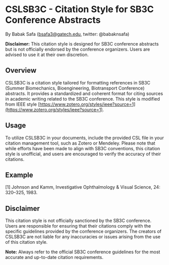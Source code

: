 # CSLSB3C - Citation Style for SB3C Conference Abstracts
By Babak Safa (bsafa3@gatech.edu, twitter: @babaknsafa)

**Disclaimer:** This citation style is designed for SB3C conference abstracts but is not officially endorsed by the conference organizers. Users are advised to use it at their own discretion.

## Overview
CSLSB3C is a citation style tailored for formatting references in SB3C (Summer Biomechanics, Bioengineering, Biotransport Conference) abstracts. It provides a standardized and coherent format for citing sources in academic writing related to the SB3C conference. This style is modified from IEEE style [https://www.zotero.org/styles/ieee?source=1](https://www.zotero.org/styles/ieee?source=1).

## Usage
To utilize CSLSB3C in your documents, include the provided CSL file in your citation management tool, such as Zotero or Mendeley. Please note that while efforts have been made to align with SB3C conventions, this citation style is unofficial, and users are encouraged to verify the accuracy of their citations.

## Example
[1]	Johnson and Kamm, Investigative Ophthalmology & Visual Science, 24: 320–325, 1983.


## Disclaimer
This citation style is not officially sanctioned by the SB3C conference. Users are responsible for ensuring that their citations comply with the specific guidelines provided by the conference organizers. The creators of CSLSB3C are not liable for any inaccuracies or issues arising from the use of this citation style.

**Note:** Always refer to the official SB3C conference guidelines for the most accurate and up-to-date citation requirements.

